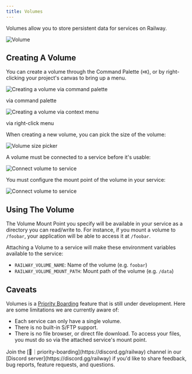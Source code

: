 ```yaml
---
title: Volumes
---
```


<PriorityBoardingBanner />

Volumes allow you to store persistent data for services on Railway.

<Image
    layout="intrinsic"
    quality={100}
    width={824}
    height={654}
    src="https://res.cloudinary.com/railway/image/upload/v1687540596/docs/volumes/volumes_su6dly.png"
    alt="Volume"
/>

## Creating A Volume

You can create a volume through the Command Palette (`⌘K`),
or by right-clicking your project's canvas to bring up a menu.

<div style={{ display: 'flex', flexDirection: 'row', gap: '5px' }}>
    <div>
        <Image
            layout="intrinsic"
            quality={100}
            width={1118}
            height={476}
            src="https://res.cloudinary.com/railway/image/upload/v1687539860/docs/volumes/creating-volume-cmdk_w3wsv1.png"
            alt="Creating a volume via command palette"
        />
        <p style={{ marginTop: '-0.2em', fontSize: '0.8em', opacity: '0.6' }}>via command palette</p>
    </div>
    <div>
        <Image
            layout="intrinsic"
            quality={100}
            width={582}
            height={476}
            src="https://res.cloudinary.com/railway/image/upload/v1687539860/docs/volumes/creating-volume-menu_lqax4n.png"
            alt="Creating a volume via context menu"
        />
        <p style={{ marginTop: '-0.2em', fontSize: '0.8em', opacity: '0.6' }}>via right-click menu</p>
    </div>
</div>

When creating a new volume, you can pick the size of the volume:

<Image
    layout="intrinsic"
    quality={100}
    width={1088}
    height={656}
    src="https://res.cloudinary.com/railway/image/upload/v1687541236/docs/volumes/volume-size-picker_vdsmmk.png"
    alt="Volume size picker"
/>

A volume must be connected to a service before it's usable:

<Image
    layout="intrinsic"
    quality={100}
    width={1148}
    height={524}
    src="https://res.cloudinary.com/railway/image/upload/v1687542048/docs/volumes/connect-volume-to-service_ao4s5h.png"
    alt="Connect volume to service"
/>

You must configure the mount point of the volume in your service:

<Image
    layout="intrinsic"
    quality={100}
    width={1136}
    height={400}
    src="https://res.cloudinary.com/railway/image/upload/v1687542048/docs/volumes/mount-point_kedfak.png"
    alt="Connect volume to service"
/>


## Using The Volume

The Volume Mount Point you specify will be available in your service as a
directory you can read/write to. For instance, if you mount a volume to
`/foobar`, your application will be able to access it at `/foobar`.

Attaching a Volume to a service will make these environment variables available
to the service:
- `RAILWAY_VOLUME_NAME`: Name of the volume (e.g. `foobar`)
- `RAILWAY_VOLUME_MOUNT_PATH`: Mount path of the volume (e.g. `/data`)

## Caveats

Volumes is a [Priority Boarding](/reference/priority-boarding) feature that
is still under development. Here are some limitations we are currently aware
of:

- Each service can only have a single volume.
- There is no built-in S/FTP support.
- There is no file browser, or direct file download. To access your files,
you must do so via the attached service's mount point.

<Banner variant="info">
Join the [🚅｜priority-boarding](https://discord.gg/railway) channel in our
[Discord server](https://discord.gg/railway) if you'd like to share feedback,
bug reports, feature requests, and questions.
</Banner>
